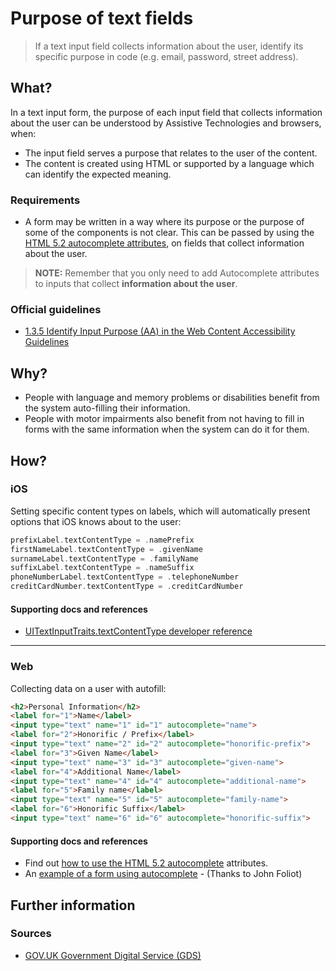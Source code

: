 # Purpose of text fields

> If a text input field collects information about the user, identify its specific purpose in code (e.g. email, password, street address).

## What?

In a text input form, the purpose of each input field that collects information about the user can be understood by Assistive Technologies and browsers, when:

* The input field serves a purpose that relates to the user of the content.
* The content is created using HTML or supported by a language which can identify the expected meaning.

### Requirements

* A form may be written in a way where its purpose or the purpose of some of the components is not clear. This can be passed by using the
[HTML 5.2 autocomplete attributes](https://www.w3.org/TR/html52/sec-forms.html#sec-autofill), on fields that collect information about the user.  

> **NOTE:** Remember that you only need to add Autocomplete attributes to inputs that collect **information about the user**.

### Official guidelines

* [1.3.5 Identify Input Purpose (AA) in the Web Content Accessibility Guidelines](https://www.w3.org/WAI/WCAG21/Understanding/identify-input-purpose.html)

## Why?

* People with language and memory problems or disabilities benefit from the system auto-filling their information.
* People with motor impairments also benefit from not having to fill in forms with the same information when the system can do it for them.

## How?

### iOS

Setting specific content types on labels, which will automatically present options that iOS knows about to the user:

```swift
prefixLabel.textContentType = .namePrefix
firstNameLabel.textContentType = .givenName
surnameLabel.textContentType = .familyName
suffixLabel.textContentType = .nameSuffix
phoneNumberLabel.textContentType = .telephoneNumber
creditCardNumber.textContentType = .creditCardNumber
```

#### Supporting docs and references

* [UITextInputTraits.textContentType developer reference](https://developer.apple.com/documentation/uikit/uitextinputtraits/1649656-textcontenttype "developer.apple.com reference")

---

### Web

Collecting data on a user with autofill:

```html
<h2>Personal Information</h2>
<label for="1">Name</label>
<input type="text" name="1" id="1" autocomplete="name">
<label for="2">Honorific / Prefix</label>
<input type="text" name="2" id="2" autocomplete="honorific-prefix">
<label for="3">Given Name</label>
<input type="text" name="3" id="3" autocomplete="given-name">
<label for="4">Additional Name</label>
<input type="text" name="4" id="4" autocomplete="additional-name">
<label for="5">Family name</label>
<input type="text" name="5" id="5" autocomplete="family-name">
<label for="6">Honorific Suffix</label>
<input type="text" name="6" id="6" autocomplete="honorific-suffix">
```

#### Supporting docs and references

* Find out [how to use the HTML 5.2 autocomplete](https://www.w3.org/WAI/WCAG21/Techniques/html/H98) attributes.
* An [example of a form using autocomplete](http://john.foliot.ca/demos/autofill.php) - (Thanks to John Foliot)

## Further information

### Sources

* [GOV.UK Government Digital Service (GDS)](https://alphagov.github.io/wcag-primer/#wcag-2-1-getting-started "The GOV.UK GDS")
